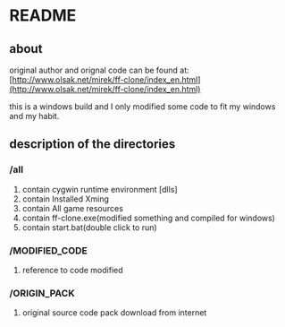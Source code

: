 # README
## about
original author and orignal code can be found at:
[http://www.olsak.net/mirek/ff-clone/index_en.html](http://www.olsak.net/mirek/ff-clone/index_en.html)

this is a windows build and I only modified some code to
fit my windows and my habit.

## description of the directories
### /all
1. contain cygwin runtime environment [dlls]
2. contain Installed Xming
3. contain All game resources
4. contain ff-clone.exe(modified something and compiled for windows)
5. contain start.bat(double click to run)

### /MODIFIED_CODE
1. reference to code modified

### /ORIGIN_PACK
1. original source code pack download from internet




